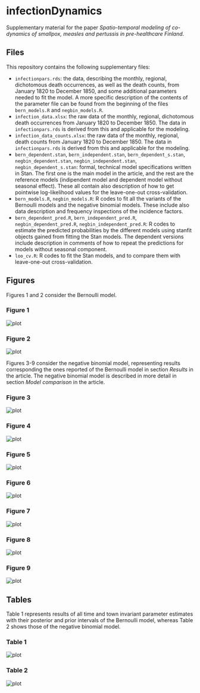 # infectionDynamics

Supplementary material for the paper *Spatio-temporal modeling of co-dynamics of smallpox, measles and pertussis in pre-healthcare Finland*.

## Files

This repository contains the following supplementary files:
- `infectionpars.rds`: the data, describing the monthly, regional, dichotomous death occurrences, as well as the death counts, from January 1820 to December 1850, and some additional parameters needed to fit the model. A more specific description of the contents of the parameter file can be found from the beginning of the files `bern_models.R` and `negbin_models.R`.
- `infection_data.xlsx`: the raw data of the monthly, regional, dichotomous death occurrences from January 1820 to December 1850. The data in `infectionpars.rds` is derived from this and applicable for the modeling.
- `infection_data_counts.xlsx`: the raw data of the monthly, regional, death counts from January 1820 to December 1850. The data in `infectionpars.rds` is derived from this and applicable for the modeling.
- `bern_dependent.stan`, `bern_independent.stan`, `bern_dependent_s.stan`, `negbin_dependent.stan`, `negbin_independent.stan`, `negbin_dependent_s.stan`: formal, technical model specifications written in Stan. The first one is the main model in the article, and the rest are the reference models (indipendent model and dependent model without seasonal effect). These all contain also description of how to get pointwise log-likelihood values for the leave-one-out cross-validation.
- `bern_models.R`, `negbin_models.R`: R codes to fit all the variants of the Bernoulli models and the negative binomial models. These include also data description and frequency inspections of the incidence factors.
- `bern_dependent_pred.R`, `bern_independent_pred.R`, `negbin_dependent_pred.R`, `negbin_independent_pred.R`: R codes to estimate the predicted probabilities by the different models using stanfit objects gained from fitting the Stan models. The dependent versions include description in comments of how to repeat the predictions for models without seasonal component.
- `loo_cv.R`: R codes to fit the Stan models, and to compare them with leave-one-out cross-validation.

## Figures

Figures 1 and 2 consider the Bernoulli model.

### Figure 1
![plot](./figures/figure1_b.png)

### Figure 2
![plot](./figures/figure2_c.png)

Figures 3-9 consider the negative binomial model, representing results corresponding the ones reported of the Bernoulli model in section _Results_ in the article. The negative binomial model is described in more detail in section _Model comparison_ in the article.

### Figure 3
![plot](./figures/figure3_site_negbin.png)

### Figure 4
![plot](./figures/figure4_time_negbin.png)

### Figure 5
![plot](./figures/figure5_tau_negbin.png)

### Figure 6
![plot](./figures/figure6_season_negbin.png)

### Figure 7
![plot](./figures/figure7_a_lambda_negbin.png)

### Figure 8
![plot](./figures/figure8_b_negbin.png)

### Figure 9
![plot](./figures/figure9_c_negbin.png)

## Tables

Table 1 represents results of all time and town invariant parameter estimates with their posterior and prior intervals of the Bernoulli model, whereas Table 2 shows those of the negative binomial model.

### Table 1
![plot](./figures/table1_bern.png)

### Table 2
![plot](./figures/table2_negbin.png)
